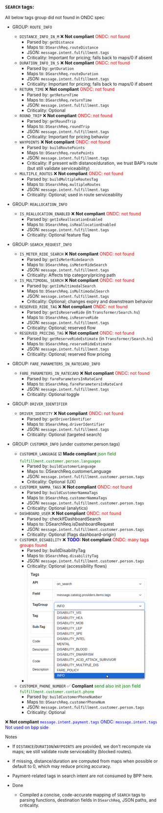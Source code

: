 ### `SEARCH` tags:

All below tags group did not found in ONDC spec

- GROUP: `ROUTE_INFO`
  - `DISTANCE_INFO_IN_M` ❌ **Not compliant** <span style="color:red">ONDC: not found</span>
    - Parsed by: `getDistance`
    - Maps to: `DSearchReq.routeDistance`
    - JSON: `message.intent.fulfillment.tags`
    - Criticality: Important for pricing; falls back to maps/0 if absent
  - `DURATION_INFO_IN_S` ❌ **Not compliant** <span style="color:red">ONDC: not found</span>
    - Parsed by: `getDuration`
    - Maps to: `DSearchReq.routeDuration`
    - JSON: `message.intent.fulfillment.tags`
    - Criticality: Important for pricing; falls back to maps/0 if absent
  - `RETURN_TIME` ❌ **Not compliant** <span style="color:red">ONDC: not found</span>
    - Parsed by: `getReturnTime`
    - Maps to: `DSearchReq.returnTime`
    - JSON: `message.intent.fulfillment.tags`
    - Criticality: Optional
  - `ROUND_TRIP` ❌ **Not compliant** <span style="color:red">ONDC: not found</span>
    - Parsed by: `getRoundTrip`
    - Maps to: `DSearchReq.roundTrip`
    - JSON: `message.intent.fulfillment.tags`
    - Criticality: Important for pricing behavior
  - `WAYPOINTS` ❌ **Not compliant** <span style="color:red">ONDC: not found</span>
    - Parsed by: `buildRoutePoints`
    - Maps to: `DSearchReq.routePoints`
    - JSON: `message.intent.fulfillment.tags`
    - Criticality: If present with distance/duration, we trust BAP’s route (but still validate serviceability)
  - `MULTIPLE_ROUTES` ❌ **Not compliant** <span style="color:red">ONDC: not found</span>
    - Parsed by: `buildMultipleRoutesTag`
    - Maps to: `DSearchReq.multipleRoutes`
    - JSON: `message.intent.fulfillment.tags`
    - Criticality: Optional; used in route serviceability

- GROUP: `REALLOCATION_INFO`
  - `IS_REALLOCATION_ENABLED` ❌ **Not compliant** <span style="color:red">ONDC: not found</span>
    - Parsed by: `getIsReallocationEnabled`
    - Maps to: `DSearchReq.isReallocationEnabled`
    - JSON: `message.intent.fulfillment.tags`
    - Criticality: Optional feature flag

- GROUP: `SEARCH_REQUEST_INFO`
  - `IS_METER_RIDE_SEARCH` ❌ **Not compliant** <span style="color:red">ONDC: not found</span>
    - Parsed by: `getIsMeterRideSearch`
    - Maps to: `DSearchReq.isMeterRideSearch`
    - JSON: `message.intent.fulfillment.tags`
    - Criticality: Affects trip category/pricing path
  - `IS_MULTIMODAL_SEARCH` ❌ **Not compliant** <span style="color:red">ONDC: not found</span>
    - Parsed by: `getIsMultimodalSearch`
    - Maps to: `DSearchReq.isMultimodalSearch`
    - JSON: `message.intent.fulfillment.tags`
    - Criticality: Optional; changes expiry and downstream behavior
  - `RESERVED_RIDE_TAG` ❌ **Not compliant** <span style="color:red">ONDC: not found</span>
    - Parsed by: `getIsReserveRide` (in `Transformer/Search.hs`)
    - Maps to: `DSearchReq.isReserveRide`
    - JSON: `message.intent.fulfillment.tags`
    - Criticality: Optional; reserved flow
  - `RESERVED_PRICING_TAG` ❌ **Not compliant** <span style="color:red">ONDC: not found</span>
    - Parsed by: `getReserveRideEstimate` (in `Transformer/Search.hs`)
    - Maps to: `DSearchReq.reserveRideEstimate`
    - JSON: `message.intent.fulfillment.tags`
    - Criticality: Optional; reserved flow pricing

- GROUP: `FARE_PARAMETERS_IN_RATECARD_INFO`
  - `FARE_PARAMETERS_IN_RATECARD` ❌ **Not compliant** <span style="color:red">ONDC: not found</span>
    - Parsed by: `fareParametersInRateCard`
    - Maps to: `DSearchReq.fareParametersInRateCard`
    - JSON: `message.intent.fulfillment.tags`
    - Criticality: Optional toggle

- GROUP: `DRIVER_IDENTIFIER`
  - `DRIVER_IDENTITY` ❌ **Not compliant** <span style="color:red">ONDC: not found</span>
    - Parsed by: `getDriverIdentifier`
    - Maps to: `DSearchReq.driverIdentifier`
    - JSON: `message.intent.fulfillment.tags`
    - Criticality: Optional (targeted search)

- GROUP: `CUSTOMER_INFO` (under customer.person.tags)
  - `CUSTOMER_LANGUAGE` ☑️  **Made compliant** <span style="color:green"> json field `fulfillment.customer.person.languages` </span>
    - Parsed by: `buildCustomerLanguage`
    - Maps to: DSearchReq.customerLanguage
    - JSON: `message.intent.fulfillment.customer.person.tags`
    - Criticality: Optional (UX)
  - `CUSTOMER_NAMMA_TAGS` ❌ **Not compliant** <span style="color:red">ONDC: not found</span>
    - Parsed by: `buildCustomerNammaTags`
    - Maps to: `DSearchReq.customerNammaTags`
    - JSON: `message.intent.fulfillment.customer.person.tags`
    - Criticality: Optional (analytics)
  - `DASHBOARD_USER` ❌ **Not compliant** <span style="color:red">ONDC: not found</span>
    - Parsed by: checkIfDashboardSearch
    - Maps to: DSearchReq.isDashboardRequest
    - JSON: `message.intent.fulfillment.customer.person.tags`
    - Criticality: Optional (flags dashboard-origin)
  - `CUSTOMER_DISABILITY` ❌ <span style="color:blue">**TODO:**</span> **Not compliant** <span style="color:red">ONDC: many tags groups found </span>
    - Parsed by: buildDisabilityTag
    - Maps to: `DSearchReq.disabilityTag`
    - JSON: `message.intent.fulfillment.customer.person.tags`
    - Criticality: Optional (accessibility flows)
    - <img src="search_tags/disability.png" alt="search_disbility_tags" width="400" />
  - `CUSTOMER_PHONE_NUMBER` ✅ **Compliant** <span style="color:green"> send also init json field `fulfillment.customer.contact.phone`</span>
    - Parsed by: `buildCustomerPhoneNumber`
    - Maps to: `DSearchReq.customerPhoneNum`
    - JSON: `message.intent.fulfillment.customer.person.tags`
    - Criticality: Optional


 ❌ **Not compliant** <span style="color:blue">`message.intent.payment.tags` ONDC: `message.intent.tags` Not used on bpp side</span>

Notes
- If `DISTANCE`/`DURATION`/`WAYPOINTS` are provided, we don’t recompute via maps; we still validate route serviceability (blocked routes).
- If missing, distance/duration are computed from maps when possible or default to 0, which may reduce pricing accuracy.
- Payment-related tags in search intent are not consumed by BPP here.

- Done
  - Compiled a concise, code-accurate mapping of `SEARCH` tags to parsing functions, destination fields in `DSearchReq`, JSON paths, and criticality.
